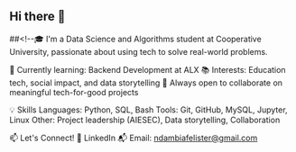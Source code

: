 ## Hi there 👋

##<!--🎓 I'm a Data Science and Algorithms student at Cooperative University, passionate about using tech to solve real-world problems.

🌱 Currently learning: Backend Development at ALX
📚 Interests: Education tech, social impact, and data storytelling
🤝 Always open to collaborate on meaningful tech-for-good projects

💡 Skills
Languages: Python, SQL, Bash
Tools: Git, GitHub, MySQL, Jupyter, Linux
Other: Project leadership (AIESEC), Data storytelling, Collaboration


📫 Let's Connect!
💼 LinkedIn
📬 Email: ndambiafelister@gmail.com


